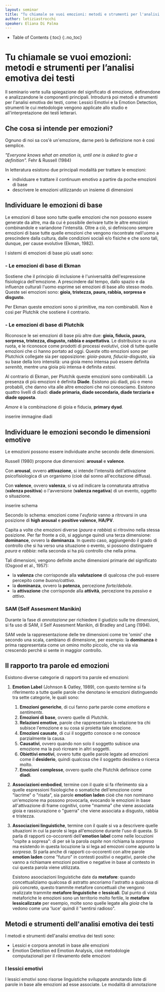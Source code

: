 ```yaml
---
layout: seminar
title: "Tu chiamale se vuoi emozioni: metodi e strumenti per l'analisi emotiva dei testi"
author: letiziastrocchi
speaker: Eliana Di Palma
---
```


* Table of Contents
{:toc}
{:.no_toc}

# Tu chiamale se vuoi emozioni: metodi e strumenti per l’analisi emotiva dei testi

Il seminario verte sulla spiegazione del significato di emozione, definendone e analizzandone le componenti principali. Introdurrà poi metodi e strumenti per l'analisi emotiva dei testi, come: Lessici Emotivi e la Emotion Detection, strumenti le cui metodologie vengono applicate allo studio e all'interpretazione dei testi letterari.

## Che cosa si intende per emozioni?

Ognuno di noi sa cos'è un'emozione, darne però la definizione non è così semplice.

*"Everyone knows what an emotion is, until one is asked to give a definition".*
Fehr & Russell (1984)

In letteratura esistono due principali modalità per trattare le emozioni:
- individuare e trattare il continuum emotivo a partire da poche emozioni di base
- descrivere le emozioni utilizzando un insieme di dimensioni

## Individuare le emozioni di base

Le emozioni di base sono tutte quelle emozioni che non possono essere generate da altre, ma da cui è possibile derivare tutte le altre emozioni combinandole e variandone l'intensità.
Oltre a ciò, si definiscono sempre emozioni di base tutte quelle emozioni che vengono riscontrate nell'uomo a prescindere dalla cultura, dalle condizioni sociali e/o fisiche e che sono tali, dunque, per cause evolutive (Ekman, 1982).

I sistemi di emozioni di base più usati sono:

### - Le emozioni di base di Ekman

Sostiene che il principio di inclusione è l'universalità dell'espressione fisiologica dell'emozione. A prescindere dal tempo, dallo spazio e da influenze culturali l'uomo esprime sei emozioni di base allo stesso modo. Queste sei emozioni sono: **gioia, tristezza, paura, rabbia, sorpresa e disgusto**.

Per Ekman queste emozioni sono sì primitive, ma non combinabili. Non è così per Plutchik che sostiene il contrario.

### - Le emozioni di base di Plutchik

Riconosce le sei emozioni di base più altre due: **gioia,
fiducia, paura, sorpresa, tristezza, disgusto, rabbia e aspettativa**. Le distribuisce su una ruota, e le riconosce come prodotti di processi evolutivi, cioè di tutte quelle emozioni che ci hanno portato ad oggi. Queste otto emozioni sono per Plutchick collegate sia per opposizione: *gioia-paura, fiducia-disgusto*, sia su base della loro intensità: una gioia meno intensa può essere definita *serenità*, mentre una gioia più intensa è definita *estasi*.

Al contrario di Ekman, per Plutchik queste emozioni sono combinabili. La presenza di più emozioni è definita **Diade**.
Esistono più diadi, più o meno probabili, che danno vita alle altre emozioni che noi conosciamo. Esistono quattro livelli di diadi: **diade primaria, diade secondaria, diade terziaria e diade opposta**.

*Amore* è la combinazione di gioia e fiducia, **primary dyad**.

inserire immagine diadi

## Individuare le emozioni secondo le dimensioni emotive

Le emozioni possono essere individuate anche secondo delle dimensioni.

Russell (1980) propone due dimensioni: **arousal** e **valence**.

Con **arousal**, ovvero **attivazione**, si intende l'intensità dell'attivazione psicofisiologica di un organismo (cioè dal sonno all'eccitazione diffusa).

Con **valence**, ovvero **valenza**, si va ad indicare la connaturata attrativa (**valenza positiva**) o l'avversione (**valenza negativa**) di un evento, oggetto o situazione.

inserire schema

Secondo lo schema: emozioni come l'*euforia* vanno a ritrovarsi in una posizione di **high arousal** e **positive valence**, **HA/PV**.

Capita a volte che emozioni diverse (*paura* e *rabbia*) si ritrovino nella stessa posizione. Per far fronte a ciò, si aggiunge quindi una terza dimensione: **dominance**, ovvero la **dominanza**. In questo caso, aggiungendo il grado di controllo che si ha verso una situazione o evento, si possono distinguere *paura* e *rabbia*: nella seconda si ha più controllo che nella prima.

Tali dimensioni, vengono definite anche dimensioni primarie del significato (Osgood et al., 1957):

- la **valenza** che corrisponde alla **valutazione** di qualcosa che può essere percepito come *buono/cattivo*.
- la **dominanza**, ovvero la **potenza**, percezione *forte/debole*.
- la **attivazione** che corrisponde alla **attività**, percezione tra *passivo* e *attivo*.

### SAM (Self Assesment Manikin)

Durante la fase di *annotazione* per richiedere il giudizio sulle tre dimensioni, si fa uso di SAM, il Self Assesment Manikin, di Bradley and Lang (1994).

SAM vede la rappresentazione delle tre dimensioni come tre 'omini' che secondo una scala, cambiano di dimensione, per esempio: la **dominanza** è prima rappresentata come un omino molto piccolo, che va via via crescendo perchè si sente in maggior controllo.

## Il rapporto tra parole ed emozioni

Esistono diverse categorie di rapporti tra parole ed emozioni:

1. **Emotion Label** (Johnson & Oatley, 1989), con questo termine si fa riferimento a tutte quelle parole che denotano le emozioni distinguendo tra sette categorie, le quali sono:

   1. **Emozioni generiche**, di cui fanno parte parole come *emotions* e *sentiments*. 
   2. **Emozioni di base**, ovvero quelle di Plutchik.
   3. **Relazioni emotive**, parole che rappresentano la relazione tra chi subisce l'emozione e su cosa si proietta tale emozione.
   4. **Emozioni causate**, di cui il soggetto conosce o ne conosce parzialmente la causa.
   5. **Causativi**, ovvero quando non solo il soggetto subisce una emozione ma la può ricreare in altri soggetti.
   6. **Obiettivi emotivi**, ovvero tutte quelle parole legate ad emozioni come il **desiderio**, quindi qualcosa che il soggetto desidera o ricerca molto. 
   7. **Emozioni complesse**, ovvero quelle che Plutchik definisce come **diadi**. 

2. **Associazioni embodied**, termine con il quale si fa riferimento sia a quelle espressioni fisiologiche o somatiche dell'emozione come "lacrime" o "risata", sia parole **emotion laden** cioè che non nominano un'emozione ma possono provocarla, evocando le emozioni in base all'attivazione di frame cognitivi, come "mamma" che viene associata gioia e rassicurazione o "guerra" che viene associata a disgusto, rabbia e tristezza.

3. **Associazioni linguistiche**, termine con il quale si va a descrivere quelle situazioni in cui la parole si lega all'emozione durante l'uso di questa. Si parla di rapporti co-occorenti dell'**emotion label** come nelle locuzioni "ospite a sopresa": di per sè la parola *ospite* non richiama la *sorpresa* ma esistendo in questa locuzione la si lega ad emozoni come appunto la *sorpresa*. Si parla anche di rapporti co-occorenti con altre parole **emotion laden** come "futuro" in contesti positivi o negativi, parole che vanno a richiamare emozioni positive o negative in base al contesto in cui questa parola viene utilizzata.

   Esistono asoociazioni linguistiche date da **metafore**: quando concettualiziamo qualcosa di astratto ancoriamo l'astratto a qualcosa di più concreto, questo trammite metafore concettuali che vengono realizzate trammite **metafore linguistiche** e **lessicali**.  Dal punto di vista metaforiche le emozioni sono un territorio molto fertile, le **metafore lessicalizzate** per esempio, molte sono quelle legate alla *gioia* che la vedono come una 'luce' quindi il "sentirsi radioso". 
## Metodi e strumenti dell'analisi emotiva dei testi

I metodi e strumenti dell'analisi emotiva dei testi sono:

- Lessici e corpora annotati in base alle emozioni 
- Emotion Detection ed Emotion Analysis, cioè metodologie computazionali per il rilevamento delle emozioni 

### I lessici emotivi

I lessici emotivi sono risorse linguistiche sviluppate annotando liste di parole in base alle emozioni ad esse associate. Le modalità di annotazione

